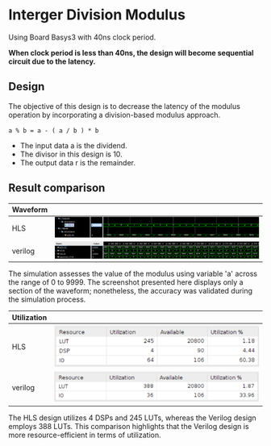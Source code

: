 # Interger Division Modulus

Using Board Basys3 with 40ns clock period.

**When clock period is less than 40ns, the design will become sequential circuit due to the latency.**

## Design

The objective of this design is to decrease the latency of the modulus operation by incorporating a division-based modulus approach.

    a % b = a - ( a / b ) * b

* The input data a is the dividend.
* The divisor in this design is 10.
* The output data r is the remainder.

## Result comparison

| Waveform  |        |
|--------|--------|
|HLS     |![Alt text](image.png)|
|verilog |![Alt text](image-2.png)|

The simulation assesses the value of the modulus using variable 'a' across the range of 0 to 9999. The screenshot presented here displays only a section of the waveform; nonetheless, the accuracy was validated during the simulation process.

|Utilization||
|--|--|
|HLS|![Alt text](image-1.png)|
|verilog|![Alt text](image-3.png)|

The HLS design utilizes 4 DSPs and 245 LUTs, whereas the Verilog design employs 388 LUTs. This comparison highlights that the Verilog design is more resource-efficient in terms of utilization.